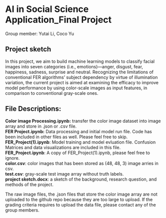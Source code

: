# AI in Social Science Application_Final Project
Group member: Yutai Li, Coco Yu

## Project sketch
In this project, we aim to build machine learning models to classify facial images into seven categories (i.e., emotions)—anger, disgust, fear, happiness, sadness, surprise and neutral. Recognizing the limitations of conventional FER algorithms’ subject dependency by virtue of illumination variation, the current project is aimed at examining the efficacy to improve model performance by using color-scale images as input features, in comparison to conventional gray-scale ones.

## File Descriptions: 
**Color image Processing.ipynb:** transfer the color image dataset into image array and store in .json or .csv file. <br>
**FER Project.ipynb:** Data processing and initial model run file. Code has been included in other files as well. Please feel free to skip.<br>
**FER_Project(1).ipynb**: Model training and model evluation file. Confusion Matrices and data visualizations are included in this file.<br>
**FER_Project.ipynb**: A copy of FER_Project(1).ipynb, please feel free to ignore. <br>
**color.csv**: color images that has been stored as (48, 48, 3) image arries in csv. <br>
**test.csv**: gray-scale test image array without truth labels.<br>
**project sketch.docx**: a sketch of the background, research question, and methods of the project. <br>

The raw image files, the .json files that store the color image array are not uploaded to the github repo because they are too large to upload. If the grading criteria requires to upload the data file, please contact any of the group members. 
